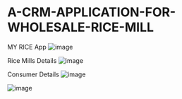 # A-CRM-APPLICATION-FOR-WHOLESALE-RICE-MILL

MY RICE App
![image](https://github.com/user-attachments/assets/c0bb2fe0-12da-405c-8b22-a21854c97fca)

Rice Mills Details
![image](https://github.com/user-attachments/assets/65e15210-e541-4722-8064-8410f5f05f0b)

Consumer Details
![image](https://github.com/user-attachments/assets/d31b1834-d9b6-4b02-b480-6f01cee3d7d2)

![image](https://github.com/user-attachments/assets/46c6cf9a-9e1e-4b82-8fbe-6903226ea705)

